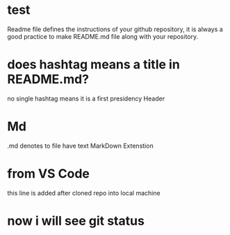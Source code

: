 # test
Readme file defines the instructions of your github repository, it is always a good practice to make README.md file along with your repository.
# does hashtag means a title in README.md?
no
single hashtag means it is a first presidency Header

# Md
.md denotes to file have text MarkDown Extenstion


# from VS Code
this line is added after cloned repo into local machine
<!-- git clone https://github.com/Ganesh-Chougale/test.git -->

# now i will see git status
<!-- git status -->